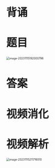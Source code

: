 # 背诵





# 题目

<img src="https://cvp.oss-cn-shanghai.aliyuncs.com/picgo/202311151920967.png" alt="image-20231115192000796" style="zoom:50%;" />



# 答案





# 视频消化







# 视频解析

<img src="https://cvp.oss-cn-shanghai.aliyuncs.com/picgo/202311152117283.png" alt="image-20231115211716510" style="zoom:50%;" />
